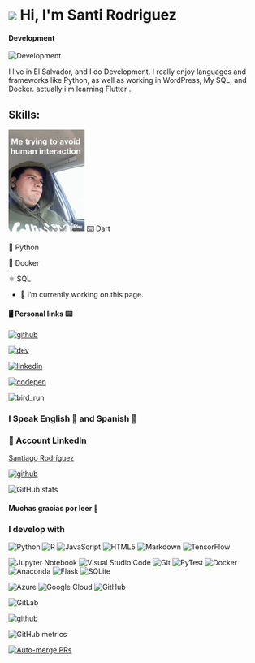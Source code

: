 # <img src="https://emojis.slackmojis.com/emojis/images/1531849430/4246/blob-sunglasses.gif?1531849430" width="40"/> Hi, I'm Santi Rodriguez 
#### Development 
![Development](https://media.licdn.com/dms/image/D4E16AQFmHFlx4SwBJA/profile-displaybackgroundimage-shrink_350_1400/0/1688428569405?e=1694044800&v=beta&t=-T2NCC5k8Ye53fahCawgWceLuNwGjLsnfpUV5WgCUIw)

I live in El Salvador, and I do Development. I really enjoy languages and frameworks like Python, as well as working in WordPress,  My SQL, and Docker. actually i'm learning Flutter .

## Skills:

<img  alt="daga-banner" src="./funny-jacket.gif" width="150"/>  
</div>
 ⌨️ Dart

🐍 Python

🐳 Docker

⚛️ SQL

- 🔭 I’m currently working on this page.

#### 🖥️ Personal links ⌨️
[<img src='https://cdn.jsdelivr.net/npm/simple-icons@3.0.1/icons/github.svg' alt='github' height='40'>](https://github.com/santimars)         

[<img src='https://cdn.jsdelivr.net/npm/simple-icons@3.0.1/icons/dev-dot-to.svg' alt='dev' height='40'>](https://dev.to/santimars)          

[<img src='https://cdn.jsdelivr.net/npm/simple-icons@3.0.1/icons/linkedin.svg' alt='linkedin' height='40'>](https://www.linkedin.com/in/santi-rodriguez-/)         

[<img src='https://cdn.jsdelivr.net/npm/simple-icons@3.0.1/icons/codepen.svg' alt='codepen' height='40'>](https://codepen.io/santimars)  

![bird_run](https://github.com/santimars/santimars/assets/98999805/5fa22d76-c1fe-4422-95c5-82d1c5627d6e)
### I Speak English 🗽 and Spanish 💊

### 🔗 Account Linkedln   

<div class="badge-base LI-profile-badge" data-locale="es_ES" data-size="large" data-theme="dark" data-type="HORIZONTAL" data-vanity="santiago-rodríguez-723106225" data-version="v1"><a class="badge-base__link LI-simple-link" href="https://sv.linkedin.com/in/santiago-rodr%C3%ADguez-723106225?trk=profile-badge">Santiago Rodríguez</a></div>


[<img src='https://cdn.jsdelivr.net/npm/simple-icons@3.0.1/icons/github.svg' alt='github' height='40'>](https://github.com/santimars)  

![GitHub stats](https://github-readme-stats.vercel.app/api?username=santimars&show_icons=true)  
 


#### Muchas gracias por leer 🥇

### I develop with

![Python](https://img.shields.io/badge/python-3670A0?style=for-the-badge&logo=python&logoColor=ffdd54)
![R](https://img.shields.io/badge/r-%23276DC3.svg?style=for-the-badge&logo=r&logoColor=white)
![JavaScript](https://img.shields.io/badge/javascript-%23323330.svg?style=for-the-badge&logo=javascript&logoColor=%23F7DF1E)
![HTML5](https://img.shields.io/badge/html5-%23E34F26.svg?style=for-the-badge&logo=html5&logoColor=white)
![Markdown](https://img.shields.io/badge/markdown-%23000000.svg?style=for-the-badge&logo=markdown&logoColor=white)
![TensorFlow](https://img.shields.io/badge/TensorFlow-%23FF6F00.svg?style=for-the-badge&logo=TensorFlow&logoColor=white)




![Jupyter Notebook](https://img.shields.io/badge/Jupyter_Lab-%23FA0F00.svg?style=for-the-badge&logo=jupyter&logoColor=white)
![Visual Studio Code](https://img.shields.io/badge/Visual%20Studio%20Code-0078d7.svg?style=for-the-badge&logo=visual-studio-code&logoColor=white)
![Git](https://img.shields.io/badge/git-%23F05033.svg?style=for-the-badge&logo=git&logoColor=white)
![PyTest](https://img.shields.io/badge/pytest-blue.svg?style=for-the-badge&logo=pytest&logoColor=white)
![Docker](https://img.shields.io/badge/docker-%230db7ed.svg?style=for-the-badge&logo=docker&logoColor=white)
![Anaconda](https://img.shields.io/badge/Anaconda-%2344A833.svg?style=for-the-badge&logo=anaconda&logoColor=white)
![Flask](https://img.shields.io/badge/flask-%23000.svg?style=for-the-badge&logo=flask&logoColor=white)
![SQLite](https://img.shields.io/badge/sqlite-%2307405e.svg?style=for-the-badge&logo=sqlite&logoColor=white)




![Azure](https://img.shields.io/badge/azure-%230072C6.svg?style=for-the-badge&logo=azure-devops&logoColor=white)
![Google Cloud](https://img.shields.io/badge/GoogleCloud-%234285F4.svg?style=for-the-badge&logo=google-cloud&logoColor=white)
![GitHub](https://img.shields.io/badge/github-%23121011.svg?style=for-the-badge&logo=github&logoColor=white)



![GitLab](https://img.shields.io/badge/gitlab-%23181717.svg?style=for-the-badge&logo=gitlab&logoColor=white)
 
[<img src='https://cdn.jsdelivr.net/npm/simple-icons@3.0.1/icons/github.svg' alt='github' height='40'>](https://github.com/santimars)  

![GitHub metrics](https://metrics.lecoq.io/santimars)  

[![Auto-merge PRs](https://github.com/firstcontributions/first-contributions/actions/workflows/auto-pr-merge.yml/badge.svg)](https://github.com/firstcontributions/first-contributions/actions/workflows/auto-pr-merge.yml)

